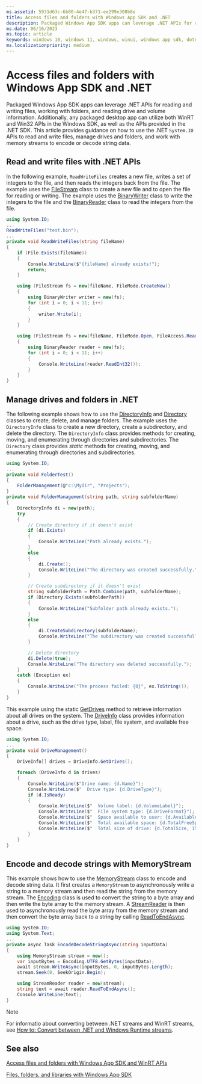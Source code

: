 ```yaml
---
ms.assetid: 5931d63c-6b80-4e47-b371-ee299e308b8e
title: Access files and folders with Windows App SDK and .NET
description: Packaged Windows App SDK apps can leverage .NET APIs for reading and writing files, working with folders, and reading drive and volume information.
ms.date: 06/16/2023
ms.topic: article
keywords: windows 10, windows 11, windows, winui, windows app sdk, dotnet
ms.localizationpriority: medium
---
```

# Access files and folders with Windows App SDK and .NET

Packaged Windows App SDK apps can leverage .NET APIs for reading and writing files, working with folders, and reading drive and volume information. Additionally, any packaged desktop app can utilize both WinRT and Win32 APIs in the Windows SDK, as well as the APIs provided in the .NET SDK. This article provides guidance on how to use the .NET `System.IO` APIs to read and write files, manage drives and folders, and work with memory streams to encode or decode string data.

## Read and write files with .NET APIs

In the following example, `ReadWriteFiles` creates a new file, writes a set of integers to the file, and then reads the integers back from the file. The example uses the [FileStream](/dotnet/api/system.io.filestream) class to create a new file and to open the file for reading or writing. The example uses the [BinaryWriter](/dotnet/api/system.io.binarywriter) class to write the integers to the file and the [BinaryReader](/dotnet/api/system.io.binaryreader) class to read the integers from the file.

```csharp
using System.IO;
...
ReadWriteFiles("test.bin");
...
private void ReadWriteFiles(string fileName)
{
    if (File.Exists(fileName))
    {
        Console.WriteLine($"{fileName} already exists!");
        return;
    }

    using (FileStream fs = new(fileName, FileMode.CreateNew))
    {
        using BinaryWriter writer = new(fs);
        for (int i = 0; i < 11; i++)
        {
            writer.Write(i);
        }
    }

    using (FileStream fs = new(fileName, FileMode.Open, FileAccess.Read))
    {
        using BinaryReader reader = new(fs);
        for (int i = 0; i < 11; i++)
        {
            Console.WriteLine(reader.ReadInt32());
        }
    }
}
```

## Manage drives and folders in .NET

The following example shows how to use the [DirectoryInfo](/dotnet/api/system.io.directoryinfo) and [Directory](/dotnet/api/system.io.directory) classes to create, delete, and manage folders. The example uses the `DirectoryInfo` class to create a new directory, create a subdirectory, and delete the directory. The `DirectoryInfo` class provides methods for creating, moving, and enumerating through directories and subdirectories. The `Directory` class provides *static* methods for creating, moving, and enumerating through directories and subdirectories.

```csharp
using System.IO;
...
private void FolderTest()
{
    FolderManagement(@"c:\MyDir", "Projects");
}
private void FolderManagement(string path, string subfolderName)
{
    DirectoryInfo di = new(path);
    try
    {
        // Create directory if it doesn't exist
        if (di.Exists)
        {
            Console.WriteLine("Path already exists.");
        }
        else
        {
            di.Create();
            Console.WriteLine("The directory was created successfully.");
        }

        // Create subdirectory if it doesn't exist
        string subfolderPath = Path.Combine(path, subfolderName);
        if (Directory.Exists(subfolderPath))
        {
            Console.WriteLine("Subfolder path already exists.");
        }
        else
        {
            di.CreateSubdirectory(subfolderName);
            Console.WriteLine("The subdirectory was created successfully.");
        }

        // Delete directory
        di.Delete(true);
        Console.WriteLine("The directory was deleted successfully.");
    }
    catch (Exception ex)
    {
        Console.WriteLine("The process failed: {0}", ex.ToString());
    }
}
```

This example using the static [GetDrives](/dotnet/api/system.io.driveinfo.getdrives) method to retrieve information about all drives on the system. The [DriveInfo](/dotnet/api/system.io.driveinfo) class provides information about a drive, such as the drive type, label, file system, and available free space.

```csharp
using System.IO;
...
private void DriveManagement()
{
    DriveInfo[] drives = DriveInfo.GetDrives();

    foreach (DriveInfo d in drives)
    {
        Console.WriteLine($"Drive name: {d.Name}");
        Console.WriteLine($"  Drive type: {d.DriveType}");
        if (d.IsReady)
        {
            Console.WriteLine($"  Volume label: {d.VolumeLabel}");
            Console.WriteLine($"  File system type: {d.DriveFormat}");
            Console.WriteLine($"  Space available to user: {d.AvailableFreeSpace, 15} bytes");
            Console.WriteLine($"  Total available space: {d.TotalFreeSpace, 15} bytes");
            Console.WriteLine($"  Total size of drive: {d.TotalSize, 15} bytes ");
        }
    }
}
```

## Encode and decode strings with MemoryStream

This example shows how to use the [MemoryStream](/dotnet/api/system.io.memorystream) class to encode and decode string data. It first creates a `MemoryStream` to asynchronously write a string to a memory stream and then read the string from the memory stream. The [Encoding](/dotnet/api/system.text.encoding) class is used to convert the string to a byte array and then write the byte array to the memory stream. A [StreamReader](/dotnet/api/system.io.streamreader) is then used to asynchronously read the byte array from the memory stream and then convert the byte array back to a string by calling [ReadToEndAsync](/dotnet/api/system.io.streamreader.readtoendasync).

```csharp
using System.IO;
using System.Text;
...
private async Task EncodeDecodeStringAsync(string inputData)
{
    using MemoryStream stream = new();
    var inputBytes = Encoding.UTF8.GetBytes(inputData);
    await stream.WriteAsync(inputBytes, 0, inputBytes.Length);
    stream.Seek(0, SeekOrigin.Begin);

    using StreamReader reader = new(stream);
    string text = await reader.ReadToEndAsync();
    Console.WriteLine(text);
}
```

> [!NOTE]
> For informatio about converting between .NET streams and WinRT streams, see [How to: Convert between .NET and Windows Runtime streams](/dotnet/standard/io/how-to-convert-between-dotnet-streams-and-winrt-streams).

## See also

[Access files and folders with Windows App SDK and WinRT APIs](winrt-files.md)

[Files, folders, and libraries with Windows App SDK](index.md)
